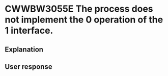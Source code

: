 # CWWBW3055E The process does not implement the 0 operation of the 1 interface.

## Explanation

## User response
